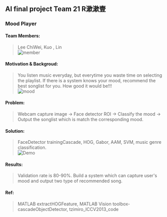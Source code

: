 ## AI final project  Team 21 R漱漱壹 
### Mood Player 

#### Team Members:
> Lee ChiWei, Kuo , Lin    
![member](http://i.imgur.com/Vlekywa.png)

#### Motivation & Backgroud:
> You listen music everyday, but everytime you waste time on selecting the playlist.
> If there is a system knows your mood, recommend the best songlist for you. 
> How good it would be!!!    
![mood](http://i.imgur.com/9iDIg5b.png)

#### Problem:
> Webcam capture image -> Face detector ROI -> Classify the mood -> Output the songlist which is match the corresponding mood.

#### Solution: 
> FaceDetector trainingCascade, HOG, Gabor, AAM, SVM, music genre classification.    
![Demo](http://i.imgur.com/VDJpmDs.png)
	
#### Results:
> Validation rate is 80-90%.
> Build a system which can capture user's mood and output two type of recommended song.

#### Ref:
> MATLAB extractHOGFeature, MATLAB Vision toolbox-cascadeObjectDetector, tzimiro_ICCV2013_code
